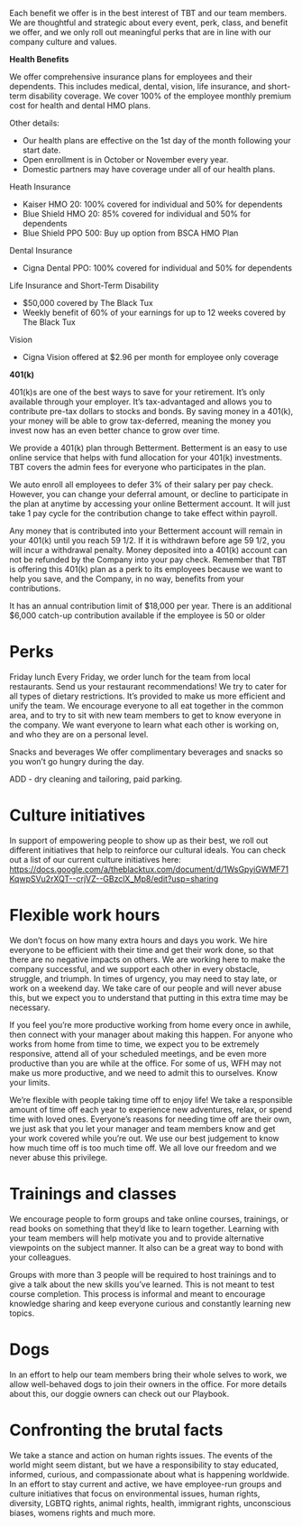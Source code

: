  
Each benefit we offer is in the best interest of TBT and our team members. We are thoughtful and strategic about every event, perk, class, and benefit we offer, and we only roll out meaningful perks that are in line with our company culture and values.

**Health Benefits** 

We offer comprehensive insurance plans for employees and their dependents. This includes medical, dental, vision, life insurance, and short-term disability coverage. We cover 100% of the employee monthly premium cost for health and dental HMO plans. 

Other details: 
* Our health plans are effective on the 1st day of the month following your start date. 
* Open enrollment is in October or November every year. 
* Domestic partners may have coverage under all of our health plans. 

Heath Insurance
* Kaiser HMO 20: 100% covered for individual and 50% for dependents
* Blue Shield HMO 20: 85% covered for individual and 50% for dependents
* Blue Shield PPO 500: Buy up option from BSCA HMO Plan
 
Dental Insurance
* Cigna Dental PPO: 100% covered for individual and 50% for dependents
 
Life Insurance and Short-Term Disability
* $50,000 covered by The Black Tux
* Weekly benefit of 60% of your earnings for up to 12 weeks covered by The Black Tux

Vision
* Cigna Vision offered at $2.96 per month for employee only coverage

**401(k)** 

401(k)s are one of the best ways to save for your retirement. It’s only available through your employer. It’s tax-advantaged and allows you to contribute pre-tax dollars to stocks and bonds. By saving money in a 401(k), your money will be able to grow tax-deferred, meaning the money you invest now has an even better chance to grow over time. 

We provide a 401(k) plan through Betterment. Betterment is an easy to use online service that helps with fund allocation for your 401(k) investments. TBT covers the admin fees for everyone who participates in the plan. 

We auto enroll all employees to defer 3% of their salary per pay check. However, you can change your deferral amount, or decline to participate in the plan at anytime by accessing your online Betterment account. It will just take 1 pay cycle for the contribution change to take effect within payroll. 

Any money that is contributed into your Betterment account will remain in your 401(k) until you reach 59 1/2. If it is withdrawn before age 59 1/2, you will incur a withdrawal penalty. Money deposited into a 401(k) account can not be refunded by the Company into your pay check. Remember that TBT is offering this 401(k) plan as a perk to its employees because we want to help you save, and the Company, in no way, benefits from your contributions.

It has an annual contribution limit of $18,000 per year. There is an additional $6,000 catch-up contribution available if the employee is 50 or older 

# **Perks** 

Friday lunch 
Every Friday, we order lunch for the team from local restaurants. Send us your restaurant recommendations! We try to cater for all types of dietary restrictions. It’s provided to make us more efficient and unify the team. We encourage everyone to all eat together in the common area, and to try to sit with new team members to get to know everyone in the company. We want everyone to learn what each other is working on, and who they are on a personal level.

Snacks and beverages
We offer complimentary beverages and snacks so you won’t go hungry during the day. 

ADD - dry cleaning and tailoring, paid parking. 

# **Culture initiatives**

In support of empowering people to show up as their best, we roll out different initiatives that help to reinforce our cultural ideals. You can check out a list of our current culture initiatives here: https://docs.google.com/a/theblacktux.com/document/d/1WsGpyiGWMF71KqwpSVu2rXQT--crjVZ--GBzclX_Mp8/edit?usp=sharing 

# **Flexible work hours**
 
We don’t focus on how many extra hours and days you work. We hire everyone to be efficient with their time and get their work done, so that there are no negative impacts on others. We are working here to make the company successful, and we support each other in every obstacle, struggle, and triumph. In times of urgency, you may need to stay late, or work on a weekend day. We take care of our people and will never abuse this, but we expect you to understand that putting in this extra time may be necessary.
 
If you feel you’re more productive working from home every once in awhile, then connect with your manager about making this happen. For anyone who works from home from time to time, we expect you to be extremely responsive, attend all of your scheduled meetings, and be even more productive than you are while at the office. For some of us, WFH may not make us more productive, and we need to admit this to ourselves. Know your limits. 
 
We’re flexible with people taking time off to enjoy life! We take a responsible amount of time off each year to experience new adventures, relax, or spend time with loved ones. Everyone’s reasons for needing time off are their own, we just ask that you let your manager and team members know and get your work covered while you’re out. We use our best judgement to know how much time off is too much time off. We all love our freedom and we never abuse this privilege. 
 
# **Trainings and classes**
 
We encourage people to form groups and take online courses, trainings, or read books on something that they’d like to learn together. Learning with your team members will help motivate you and to provide alternative viewpoints on the subject manner. It also can be a great way to bond with your colleagues.
 
Groups with more than 3 people will be required to host trainings and to give a talk about the new skills you’ve learned. This is not meant to test course completion. This process is informal and meant to encourage knowledge sharing and keep everyone curious and constantly learning new topics.  

# **Dogs**

In an effort to help our team members bring their whole selves to work, we allow well-behaved dogs to join their owners in the office. For more details about this, our doggie owners can check out our Playbook. 

# **Confronting the brutal facts**

We take a stance and action on human rights issues. The events of the world might seem distant, but we have a responsibility to stay educated, informed, curious, and compassionate about what is happening worldwide. In an effort to stay current and active, we have employee-run groups and culture initiatives that focus on environmental issues, human rights, diversity, LGBTQ rights, animal rights, health, immigrant rights, unconscious biases, womens rights and much more. 
